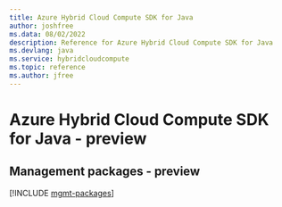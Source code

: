 ```yaml
---
title: Azure Hybrid Cloud Compute SDK for Java
author: joshfree
ms.data: 08/02/2022
description: Reference for Azure Hybrid Cloud Compute SDK for Java
ms.devlang: java
ms.service: hybridcloudcompute
ms.topic: reference
ms.author: jfree
---
```

# Azure Hybrid Cloud Compute SDK for Java - preview

## Management packages - preview
[!INCLUDE [mgmt-packages](hybrid-cloud-compute-mgmt-index.md)]